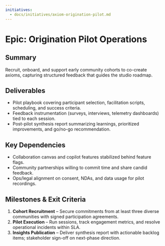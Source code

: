 ```yaml
---
initiatives:
  - docs/initiatives/axiom-origination-pilot.md
---
```


# Epic: Origination Pilot Operations

## Summary
Recruit, onboard, and support early community cohorts to co-create axioms, capturing structured feedback that guides the studio roadmap.

## Deliverables
- Pilot playbook covering participant selection, facilitation scripts, scheduling, and success criteria.
- Feedback instrumentation (surveys, interviews, telemetry dashboards) tied to each session.
- Post-pilot synthesis report summarizing learnings, prioritized improvements, and go/no-go recommendation.

## Key Dependencies
- Collaboration canvas and copilot features stabilized behind feature flags.
- Community partnerships willing to commit time and share candid feedback.
- Ops/legal alignment on consent, NDAs, and data usage for pilot recordings.

## Milestones & Exit Criteria
1. **Cohort Recruitment** – Secure commitments from at least three diverse communities with signed participation agreements.
2. **Pilot Execution** – Run sessions, track engagement metrics, and resolve operational incidents within SLA.
3. **Insights Publication** – Deliver synthesis report with actionable backlog items; stakeholder sign-off on next-phase direction.
